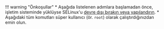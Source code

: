 !!! warning "Önkoşullar"
    * Aşağıda listelenen adımlara başlamadan önce, işletim sisteminde yüklüyse SELinux'u [devre dışı bırakın veya yapılandırın](../admin-en/configure-selinux.md).
    * Aşağıdaki tüm komutları süper kullanıcı (ör. `root`) olarak çalıştırdığınızdan emin olun.